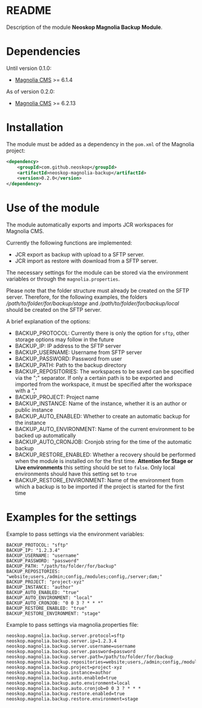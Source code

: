 # README

Description of the module **Neoskop Magnolia Backup Module**.

# Dependencies

Until version 0.1.0:

- [Magnolia CMS][1] >= 6.1.4

As of version 0.2.0:

- [Magnolia CMS][1] >= 6.2.13

# Installation

The module must be added as a dependency in the `pom.xml` of the Magnolia project:

```xml
<dependency>
    <groupId>com.github.neoskop</groupId>
    <artifactId>neoskop-magnolia-backup</artifactId>
    <version>0.2.0</version>
</dependency>
```

# Use of the module

The module automatically exports and imports JCR workspaces for Magnolia CMS.

Currently the following functions are implemented:

- JCR export as backup with upload to a SFTP server.
- JCR import as restore with download from a SFTP server.

The necessary settings for the module can be stored via the environment variables or through the `magnolia.properties`.

Please note that the folder structure must already be created on the SFTP server. Therefore, for the following examples, the folders _/path/to/folder/for/backup/stage_ and _/path/to/folder/for/backup/local_ should be created on the SFTP server.

A brief explanation of the options:

- BACKUP_PROTOCOL: Currently there is only the option for `sftp`, other storage options may follow in the future
- BACKUP_IP: IP address to the SFTP server
- BACKUP_USERNAME: Username from SFTP server
- BACKUP_PASSWORD: Password from user
- BACKUP_PATH: Path to the backup directory
- BACKUP_REPOSITORIES: The workspaces to be saved can be specified via the ";" separator. If only a certain path is to be exported and imported from the workspace, it must be specified after the workspace with a ","
- BACKUP_PROJECT: Project name
- BACKUP_INSTANCE: Name of the instance, whether it is an author or public instance
- BACKUP_AUTO_ENABLED: Whether to create an automatic backup for the instance
- BACKUP_AUTO_ENVIRONMENT: Name of the current environment to be backed up automatically
- BACKUP_AUTO_CRONJOB: Cronjob string for the time of the automatic backup
- BACKUP_RESTORE_ENABLED: Whether a recovery should be performed when the module is installed on for the first time. **Attention for Stage or Live environments** this setting should be set to `false`. Only local environments should have this setting set to `true`
- BACKUP_RESTORE_ENVIRONMENT: Name of the environment from which a backup is to be imported if the project is started for the first time

# Examples for the settings

Example to pass settings via the environment variables:

```
BACKUP_PROTOCOL: "sftp"
BACKUP_IP: "1.2.3.4"
BACKUP_USERNAME: "username"
BACKUP_PASSWORD: "password"
BACKUP_PATH: "/path/to/folder/for/backup"
BACKUP_REPOSITORIES: "website;users,/admin;config,/modules;config,/server;dam;"
BACKUP_PROJECT: "project-xyz"
BACKUP_INSTANCE: "author"
BACKUP_AUTO_ENABLED: "true"
BACKUP_AUTO_ENVIRONMENT: "local"
BACKUP_AUTO_CRONJOB: "0 0 3 ? * * *"
BACKUP_RESTORE_ENABLED: "true"
BACKUP_RESTORE_ENVIRONMENT: "stage"
```

Example to pass settings via magnolia.properties file:

```
neoskop.magnolia.backup.server.protocol=sftp
neoskop.magnolia.backup.server.ip=1.2.3.4
neoskop.magnolia.backup.server.username=username
neoskop.magnolia.backup.server.password=password
neoskop.magnolia.backup.server.path=/path/to/folder/for/backup
neoskop.magnolia.backup.repositories=website;users,/admin;config,/modules;config,/server;dam;
neoskop.magnolia.backup.project=project-xyz
neoskop.magnolia.backup.instance=author
neoskop.magnolia.backup.auto.enabled=true
neoskop.magnolia.backup.auto.environment=local
neoskop.magnolia.backup.auto.cronjob=0 0 3 ? * * *
neoskop.magnolia.backup.restore.enabled=true
neoskop.magnolia.backup.restore.environment=stage
```

[1]: https://www.magnolia-cms.com
